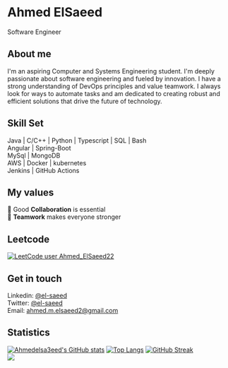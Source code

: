 # Ahmed ElSaeed
Software Engineer

## About me
I'm an aspiring Computer and Systems Engineering student. I'm deeply passionate about software engineering and fueled by innovation. I have a strong understanding of DevOps principles and value teamwork. I always look for ways to automate tasks and am dedicated to creating robust and efficient solutions that drive the future of technology.
 

## Skill Set
Java | C/C++ | Python | Typescript | SQL | Bash <br/>
Angular | Spring-Boot<br/>
MySql | MongoDB<br/>
AWS | Docker | kubernetes<br/>
Jenkins | GitHub Actions<br/>


## My values
:key:  Good **Collaboration** is essential <br/>
:open_hands:  **Teamwork** makes everyone stronger <br/>


## Leetcode
[![LeetCode user Ahmed_ElSaeed22](https://img.shields.io/badge/dynamic/json?style=plastic&labelColor=black&color=%23ffa116&label=Solved&query=solved&url=https%3A%2F%2Fleetcode-badge.vercel.app%2Fapi%2Fusers%2FAhmed_ElSaeed22&logo=leetcode&logoColor=yellow)](https://leetcode.com/Ahmed_ElSaeed22/)


## Get in touch 
Linkedin: [@el-saeed](https://www.linkedin.com/in/el-saeed/)<br/>
Twitter: [@el-saeed](https://twitter.com/ahmed39673136)<br/>
Email: ahmed.m.elsaeed2@gmail.com<br/>


## Statistics
[![Ahmedelsa3eed's GitHub stats](https://github-readme-stats.vercel.app/api?username=Ahmedelsa3eed&hide=stars&count_private=true&show_icons=true&theme=radical)](https://github.com/Ahmedelsa3eed/github-readme-stats)
[![Top Langs](https://github-readme-stats.vercel.app/api/top-langs/?username=Ahmedelsa3eed&layout=compact&langs_count=7)](https://github.com/anuraghazra/github-readme-stats)
[![GitHub Streak](https://streak-stats.demolab.com/?user=Ahmedelsa3eed)](https://git.io/streak-stats)
<br/>![](https://komarev.com/ghpvc/?username=Ahmedelsa3eed)
